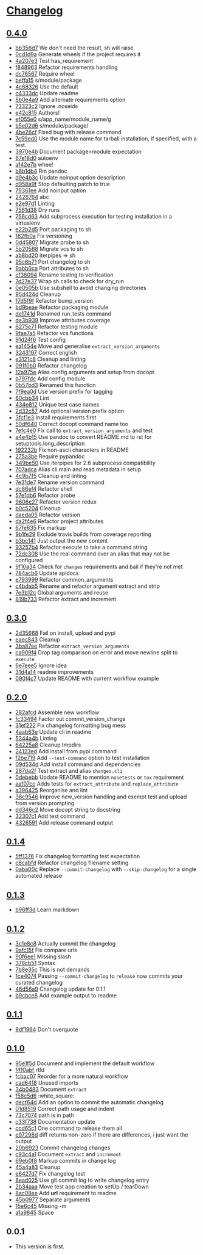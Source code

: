 # [Changelog](https://github.com/michaeljoseph/changes/releases)

## [0.4.0](https://github.com/michaeljoseph/changes/compare/0.3.0...0.4.0)

* [bb356d7](https://github.com/michaeljoseph/changes/commit/bb356d7) We don't need the result, sh will raise
* [0cd1d9a](https://github.com/michaeljoseph/changes/commit/0cd1d9a) Generate wheels if the project requires it
* [4a207e3](https://github.com/michaeljoseph/changes/commit/4a207e3) Test has_requirement
* [f848963](https://github.com/michaeljoseph/changes/commit/f848963) Refactor requirements handling
* [dc76567](https://github.com/michaeljoseph/changes/commit/dc76567) Require wheel
* [beffa15](https://github.com/michaeljoseph/changes/commit/beffa15) s/module/package
* [4c68326](https://github.com/michaeljoseph/changes/commit/4c68326) Use the default
* [c4333dc](https://github.com/michaeljoseph/changes/commit/c4333dc) Update readme
* [8b0e4a9](https://github.com/michaeljoseph/changes/commit/8b0e4a9) Add alternate requirements option
* [73323c2](https://github.com/michaeljoseph/changes/commit/73323c2) Ignore .noseids
* [e42c815](https://github.com/michaeljoseph/changes/commit/e42c815) Authors!
* [ef055e0](https://github.com/michaeljoseph/changes/commit/ef055e0) s/app_name/module_name/g
* [b5e02d6](https://github.com/michaeljoseph/changes/commit/b5e02d6) s/module/package/
* [4be26cf](https://github.com/michaeljoseph/changes/commit/4be26cf) Fixed bug with release command
* [7c59ed0](https://github.com/michaeljoseph/changes/commit/7c59ed0) Use the module name for tarball installation, if specified, with a test.
* [3970e4b](https://github.com/michaeljoseph/changes/commit/3970e4b) Document package=module expectation
* [67e18d0](https://github.com/michaeljoseph/changes/commit/67e18d0) autoenv
* [a142e7b](https://github.com/michaeljoseph/changes/commit/a142e7b) whee!
* [b8b1db4](https://github.com/michaeljoseph/changes/commit/b8b1db4) Rm pandoc
* [d9e4b3c](https://github.com/michaeljoseph/changes/commit/d9e4b3c) Update noinput option description
* [d958a9f](https://github.com/michaeljoseph/changes/commit/d958a9f) Stop defaulting patch to true
* [79361ee](https://github.com/michaeljoseph/changes/commit/79361ee) Add noinput option
* [2426764](https://github.com/michaeljoseph/changes/commit/2426764) abc
* [e2e97d1](https://github.com/michaeljoseph/changes/commit/e2e97d1) Linting
* [7561d38](https://github.com/michaeljoseph/changes/commit/7561d38) Dry runs
* [756cd63](https://github.com/michaeljoseph/changes/commit/756cd63) Add subprocess execution for testing installation in a virtualenv
* [e22b2d5](https://github.com/michaeljoseph/changes/commit/e22b2d5) Port packaging to sh
* [182fb0a](https://github.com/michaeljoseph/changes/commit/182fb0a) Fix versioning
* [0d45807](https://github.com/michaeljoseph/changes/commit/0d45807) Migrate probe to sh
* [5b20588](https://github.com/michaeljoseph/changes/commit/5b20588) Migrate vcs to sh
* [ab8bd20](https://github.com/michaeljoseph/changes/commit/ab8bd20) iterpipes => sh
* [95c6b71](https://github.com/michaeljoseph/changes/commit/95c6b71) Port changelog to sh
* [9abb0ca](https://github.com/michaeljoseph/changes/commit/9abb0ca) Port attributes to sh
* [cf36094](https://github.com/michaeljoseph/changes/commit/cf36094) Rename testing to verification
* [7d27e37](https://github.com/michaeljoseph/changes/commit/7d27e37) Wrap sh calls to check for dry_run
* [0e0505b](https://github.com/michaeljoseph/changes/commit/0e0505b) Use subshell to avoid changing directories
* [95d424d](https://github.com/michaeljoseph/changes/commit/95d424d) Cleanup
* [17d5f9f](https://github.com/michaeljoseph/changes/commit/17d5f9f) Refactor bump_version
* [bd9beae](https://github.com/michaeljoseph/changes/commit/bd9beae) Refactor packaging module
* [de1741d](https://github.com/michaeljoseph/changes/commit/de1741d) Renamed run_tests command
* [de3b939](https://github.com/michaeljoseph/changes/commit/de3b939) Improve attributes coverage
* [6275e71](https://github.com/michaeljoseph/changes/commit/6275e71) Refactor testing module
* [9fae7a5](https://github.com/michaeljoseph/changes/commit/9fae7a5) Refactor vcs functions
* [91d24f6](https://github.com/michaeljoseph/changes/commit/91d24f6) Test config
* [ea1454e](https://github.com/michaeljoseph/changes/commit/ea1454e) Move and generalise `extract_version_arguments`
* [3243197](https://github.com/michaeljoseph/changes/commit/3243197) Correct english
* [e3121c8](https://github.com/michaeljoseph/changes/commit/e3121c8) Cleanup and linting
* [091f0b0](https://github.com/michaeljoseph/changes/commit/091f0b0) Refactor changelog
* [12a975e](https://github.com/michaeljoseph/changes/commit/12a975e) Alias config.arguments and setup from docopt
* [b797fdc](https://github.com/michaeljoseph/changes/commit/b797fdc) Add config module
* [0b57bd3](https://github.com/michaeljoseph/changes/commit/0b57bd3) Renamed this function
* [7f9ea0d](https://github.com/michaeljoseph/changes/commit/7f9ea0d) Use version prefix for tagging
* [60cbb34](https://github.com/michaeljoseph/changes/commit/60cbb34) Lint
* [434e812](https://github.com/michaeljoseph/changes/commit/434e812) Unique test case names
* [2d32c57](https://github.com/michaeljoseph/changes/commit/2d32c57) Add optional version prefix option
* [3fcf1e3](https://github.com/michaeljoseph/changes/commit/3fcf1e3) Install requirements first
* [50df640](https://github.com/michaeljoseph/changes/commit/50df640) Correct docopt command name too
* [7efc4e0](https://github.com/michaeljoseph/changes/commit/7efc4e0) Fix call to `extract_version_arguments` and test
* [a4e4b15](https://github.com/michaeljoseph/changes/commit/a4e4b15) Use pandoc to convert README.md to rst for setuptools.long_description
* [192232b](https://github.com/michaeljoseph/changes/commit/192232b) Fix non-ascii characters in README
* [275a3be](https://github.com/michaeljoseph/changes/commit/275a3be) Require pypandoc
* [349be50](https://github.com/michaeljoseph/changes/commit/349be50) Use iterpipes for 2.6 subprocess compatibility
* [707adca](https://github.com/michaeljoseph/changes/commit/707adca) Alias cli.main and read metadata in setup
* [4c9b7f5](https://github.com/michaeljoseph/changes/commit/4c9b7f5) Cleanup and linting
* [7e31de7](https://github.com/michaeljoseph/changes/commit/7e31de7) Rename version command
* [dc86ef4](https://github.com/michaeljoseph/changes/commit/dc86ef4) Refactor shell
* [57e1db6](https://github.com/michaeljoseph/changes/commit/57e1db6) Refactor probe
* [9606c27](https://github.com/michaeljoseph/changes/commit/9606c27) Refactor version redux
* [b0c5204](https://github.com/michaeljoseph/changes/commit/b0c5204) Cleanup
* [daeda05](https://github.com/michaeljoseph/changes/commit/daeda05) Refactor version
* [da2f4e6](https://github.com/michaeljoseph/changes/commit/da2f4e6) Refactor project attributes
* [67fe635](https://github.com/michaeljoseph/changes/commit/67fe635) Fix markup
* [9b1fe29](https://github.com/michaeljoseph/changes/commit/9b1fe29) Exclude travis builds from coverage reporting
* [b3bc141](https://github.com/michaeljoseph/changes/commit/b3bc141) Just output the new content
* [93257b4](https://github.com/michaeljoseph/changes/commit/93257b4) Refactor execute to take a command string
* [72dc308](https://github.com/michaeljoseph/changes/commit/72dc308) Use the real command over an alias that may not be configured
* [9f10a34](https://github.com/michaeljoseph/changes/commit/9f10a34) Check for `changes` requirements and bail if they're not met
* [784acb6](https://github.com/michaeljoseph/changes/commit/784acb6) Update apidocs
* [e793999](https://github.com/michaeljoseph/changes/commit/e793999) Refactor common_arguments
* [c4bdab5](https://github.com/michaeljoseph/changes/commit/c4bdab5) Rename and refactor argument extract and strip
* [7e3b12c](https://github.com/michaeljoseph/changes/commit/7e3b12c) Global arguments and reuse
* [819b733](https://github.com/michaeljoseph/changes/commit/819b733) Refactor extract and increment

## [0.3.0](https://github.com/michaeljoseph/changes/compare/0.2.0...0.3.0)

* [2d35668](https://github.com/michaeljoseph/changes/commit/2d35668) Fail on install, upload and pypi
* [eaec843](https://github.com/michaeljoseph/changes/commit/eaec843) Cleanup
* [3ba87ee](https://github.com/michaeljoseph/changes/commit/3ba87ee) Refactor `extract_version_arguments`
* [ca909f4](https://github.com/michaeljoseph/changes/commit/ca909f4) Drop tag comparison on error and move newline split to `execute`
* [6e7eee5](https://github.com/michaeljoseph/changes/commit/6e7eee5) Ignore idea
* [31d4a14](https://github.com/michaeljoseph/changes/commit/31d4a14) readme improvements
* [090f4c7](https://github.com/michaeljoseph/changes/commit/090f4c7) Update README with current workflow example

## [0.2.0](https://github.com/michaeljoseph/changes/compare/0.1.4...0.2.0)

* [282afcd](https://github.com/michaeljoseph/changes/commit/282afcd) Assemble new workflow
* [fc33494](https://github.com/michaeljoseph/changes/commit/fc33494) Factor out commit_version_change
* [31ef222](https://github.com/michaeljoseph/changes/commit/31ef222) Fix changelog formatting bug mess
* [4aab63e](https://github.com/michaeljoseph/changes/commit/4aab63e) Update cli in readme
* [5344a4b](https://github.com/michaeljoseph/changes/commit/5344a4b) Linting
* [64225a8](https://github.com/michaeljoseph/changes/commit/64225a8) Cleanup tmpdirs
* [24123ed](https://github.com/michaeljoseph/changes/commit/24123ed) Add install from pypi command
* [f2be719](https://github.com/michaeljoseph/changes/commit/f2be719) Add `--test-command` option to test installation
* [09d534d](https://github.com/michaeljoseph/changes/commit/09d534d) Add install command and dependencies
* [287da2f](https://github.com/michaeljoseph/changes/commit/287da2f) Test extract and alias `changes.cli`
* [0debebb](https://github.com/michaeljoseph/changes/commit/0debebb) Update README to mention `nosetests` or `tox` requirement
* [aaf07cc](https://github.com/michaeljoseph/changes/commit/aaf07cc) Adds tests for `extract_attribute` and `replace_attribute`
* [a396425](https://github.com/michaeljoseph/changes/commit/a396425) Reorganise and lint
* [38c9546](https://github.com/michaeljoseph/changes/commit/38c9546) Improve new_version handling and exempt test and upload from version prompting
* [dd346c2](https://github.com/michaeljoseph/changes/commit/dd346c2) Move docopt string to docstring
* [32307c1](https://github.com/michaeljoseph/changes/commit/32307c1) Add test command
* [4326591](https://github.com/michaeljoseph/changes/commit/4326591) Add release command output

## [0.1.4](https://github.com/michaeljoseph/changes/compare/0.1.3...0.1.4)

* [5ff1376](https://github.com/michaeljoseph/changes/commit/5ff1376) Fix changelog formatting test expectation
* [c8cabfd](https://github.com/michaeljoseph/changes/commit/c8cabfd) Refactor changelog filename setting
* [0aba00c](https://github.com/michaeljoseph/changes/commit/0aba00c) Replace `--commit-changelog` with `--skip-changelog` for a single automated release

## [0.1.3](https://github.com/michaeljoseph/changes/compare/0.1.2...0.1.3)

* [b96ff3d](https://github.com/michaeljoseph/changes/commit/b96ff3d) Learn markdown

## [0.1.2](https://github.com/michaeljoseph/changes/compare/0.1.1...0.1.2)

* [3c1e8c8](https://github.com/michaeljoseph/changes/commit/3c1e8c8) Actually commit the changelog
* [9afc15f](https://github.com/michaeljoseph/changes/commit/9afc15f) Fix compare urls
* [90f6ee1](https://github.com/michaeljoseph/changes/commit/90f6ee1) Missing slash
* [378cb51](https://github.com/michaeljoseph/changes/commit/378cb51) Syntax
* [7b8e35c](https://github.com/michaeljoseph/changes/commit/7b8e35c) This is not demands
* [1ce4074](https://github.com/michaeljoseph/changes/commit/1ce4074) Passing `--commit-changelog` to `release` now commits your curated changelog
* [46d56a9](https://github.com/michaeljoseph/changes/commit/46d56a9) Changelog update for 0.1.1
* [b9cbce8](https://github.com/michaeljoseph/changes/commit/b9cbce8) Add example output to readme

## [0.1.1](https://github.com/yola/changes/compare/0.1.0...0.1.1)

* [9df1964](https://github.com/michaeljoseph/changes/commit/9df1964) Don't overquote

## [0.1.0](https://github.com/yola/changes/compare/0.0.1...0.1.0)

* [95e1f5d](https://github.com/michaeljoseph/changes/commit/95e1f5d) Document and implement the default workflow
* [f410abf](https://github.com/michaeljoseph/changes/commit/f410abf) rtfd
* [fcbac07](https://github.com/michaeljoseph/changes/commit/fcbac07) Reorder for a more natural workflow
* [cad6418](https://github.com/michaeljoseph/changes/commit/cad6418) Unused imports
* [34b0483](https://github.com/michaeljoseph/changes/commit/34b0483) Document `extract`
* [f58c5d6](https://github.com/michaeljoseph/changes/commit/f58c5d6) :white_square:
* [decf64d](https://github.com/michaeljoseph/changes/commit/decf64d) Add an option to commit the automatic changelog
* [01d8519](https://github.com/michaeljoseph/changes/commit/01d8519) Correct path usage and indent
* [73c7074](https://github.com/michaeljoseph/changes/commit/73c7074) path is in path
* [c33f738](https://github.com/michaeljoseph/changes/commit/c33f738) Documentation update
* [ccd65c1](https://github.com/michaeljoseph/changes/commit/ccd65c1) One command to release them all
* [e97298d](https://github.com/michaeljoseph/changes/commit/e97298d) diff returns non-zero if there are differences, i just want the output
* [20b6923](https://github.com/michaeljoseph/changes/commit/20b6923) Commit changelog changes
* [c93c4a1](https://github.com/michaeljoseph/changes/commit/c93c4a1) Document `extract` and `increment`
* [69eb0f8](https://github.com/michaeljoseph/changes/commit/69eb0f8) Markup commits in change log
* [45a4a83](https://github.com/michaeljoseph/changes/commit/45a4a83) Cleanup
* [e6427d7](https://github.com/michaeljoseph/changes/commit/e6427d7) Fix changelog test
* [8ead025](https://github.com/michaeljoseph/changes/commit/8ead025) Use git commit log to write changelog entry
* [2b34aaa](https://github.com/michaeljoseph/changes/commit/2b34aaa) Move test app creation to setUp / tearDown
* [8ac08ee](https://github.com/michaeljoseph/changes/commit/8ac08ee) Add __url__ requirement to readme
* [45b0977](https://github.com/michaeljoseph/changes/commit/45b0977) Separate arguments
* [15e6c45](https://github.com/michaeljoseph/changes/commit/15e6c45) Missing -m
* [a1a9845](https://github.com/michaeljoseph/changes/commit/a1a9845) Space

## 0.0.1

* This version is first.